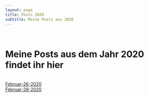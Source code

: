 ```yaml
---
layout: page
title: Posts 2020
subtitle: Meine Posts aus 2020
---
```

<br>
<h1>Meine Posts aus dem Jahr 2020 findet ihr hier</h1>
<br>
<a href="/Jahr2020/flake-it-till-you-make-it.md">Februar-26-2020</a>
<br>
<a href="/Jahr2020/test-markdown.md">Februar-28-2020</a>

